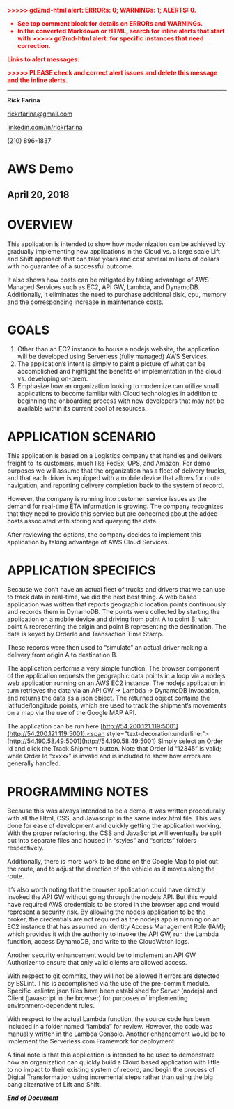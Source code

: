 <!-----

Yay, no errors, warnings, or alerts!

Conversion time: 0.418 seconds.


Using this Markdown file:

1. Paste this output into your source file.
2. See the notes and action items below regarding this conversion run.
3. Check the rendered output (headings, lists, code blocks, tables) for proper
   formatting and use a linkchecker before you publish this page.

Conversion notes:

* Docs to Markdown version 1.0β33
* Tue Feb 15 2022 22:59:09 GMT-0800 (PST)
* Source doc: aws-order-tracking-demo

WARNING:
You have 5 H1 headings. You may want to use the "H1 -> H2" option to demote all headings by one level.

----->


<p style="color: red; font-weight: bold">>>>>>  gd2md-html alert:  ERRORs: 0; WARNINGs: 1; ALERTS: 0.</p>
<ul style="color: red; font-weight: bold"><li>See top comment block for details on ERRORs and WARNINGs. <li>In the converted Markdown or HTML, search for inline alerts that start with >>>>>  gd2md-html alert:  for specific instances that need correction.</ul>

<p style="color: red; font-weight: bold">Links to alert messages:</p>
<p style="color: red; font-weight: bold">>>>>> PLEASE check and correct alert issues and delete this message and the inline alerts.<hr></p>


**Rick Farina**

rickrfarina@gmail.com

[linkedin.com/in/rickrfarina](https://www.linkedin.com/in/rickrfarina?lipi=urn%3Ali%3Apage%3Ad_flagship3_profile_view_base_contact_details%3BDK6XjO57TJKU1Q62vK50Hg%3D%3D)

(210) 896-1837


# AWS Demo


## **April 20, 2018**


# OVERVIEW

This application is intended to show how modernization can be achieved by gradually implementing new applications in the Cloud vs. a large scale Lift and Shift approach that can take years and cost several millions of dollars with no guarantee of a successful outcome.

It also shows how costs can be mitigated by taking advantage of AWS Managed Services such as EC2, API GW, Lambda, and DynamoDB. Additionally, it eliminates the need to purchase additional disk, cpu, memory and the corresponding increase in maintenance costs.


# GOALS



1. Other than an EC2 instance to house a nodejs website, the application will be developed using Serverless (fully managed) AWS Services. 
2. The application’s intent is simply to paint a picture of what can be accomplished and highlight the benefits of implementation in the cloud vs. developing on-prem.
3. Emphasize how an organization looking to modernize can utilize small applications to become familiar with Cloud technologies in addition to beginning the onboarding process with new developers that may not be available within its current pool of resources.


# APPLICATION SCENARIO

This application is based on a Logistics company that handles and delivers freight to its customers, much like FedEx, UPS, and Amazon. For demo purposes we will assume that the organization has a fleet of delivery trucks, and that each driver is equipped with a mobile device that allows for route navigation, and reporting delivery completion back to the system of record. 

However, the company is running into customer service issues as the demand for real-time ETA information is growing. The company recognizes that they need to provide this service but are concerned about the added costs associated with storing and querying the data. 

After reviewing the options, the company decides to implement this application by taking advantage of AWS Cloud Services.


# APPLICATION SPECIFICS

Because we don’t have an actual fleet of trucks and drivers that we can use to track data in real-time, we did the next best thing. A web based application was written that reports geographic location points continuously and records them in DynamoDB. The points were collected by starting the application on a mobile device and driving from point A to point B; with point A representing the origin and point B representing the destination. The data is keyed by OrderId and Transaction Time Stamp.

These records were then used to “simulate” an actual driver making a delivery from origin A to destination B. 

The application performs a very simple function. The browser component of the application requests the geographic data points in a loop via a nodejs web application running on an AWS EC2 instance. The nodejs application in turn retrieves the data via an API GW → Lambda → DynamoDB invocation, and returns the data as a json object. The returned object contains the latitude/longitude points, which are used to track the shipment’s movements on a map via the use of the Google MAP API.

The application can be run here [http://54.200.121.119:5001](http://54.200.121.119:5001).<span style="text-decoration:underline;"> [http://54.190.58.49:5001](http://54.190.58.49:5001) </span>Simply select an Order Id and click the Track Shipment button. Note that Order Id “12345” is valid; while Order Id “xxxxx” is invalid and is included to show how errors are generally handled. 


# PROGRAMMING NOTES

Because this was always intended to be a demo, it was written procedurally with all the Html, CSS, and Javascript in the same index.html file. This was done for ease of development and quickly getting the application working. With the proper refactoring, the CSS and JavaScript will eventually be split out into separate files and housed in “styles” and “scripts” folders respectively. 

Additionally, there is more work to be done on the Google Map to plot out the route, and to adjust the direction of the vehicle as it moves along the route.

It’s also worth noting that the browser application could have directly invoked the API GW without going through the nodejs API. But this would have required AWS credentials to be stored in the browser app and would represent a security risk. By allowing the nodejs application to be the broker, the credentials are not required as the nodejs app is running on an EC2 instance that has assumed an Identity Access Management Role (IAM); which provides it with the authority to invoke the API GW, run the Lambda function, access DynamoDB, and write to the CloudWatch logs. 

Another security enhancement would be to implement an API GW Authorizer to ensure that only valid clients are allowed access. 

With respect to git commits, they will not be allowed if errors are detected by ESLint. This is accomplished via the use of the pre-commit module. Specific .eslintrc.json files have been established for Server (nodejs) and Client (javascript in the browser) for purposes of implementing environment-dependent rules.

With respect to the actual Lambda function, the source code has been included in a folder named “lambda” for review. However, the code was manually written in the Lambda Console. Another enhancement would be to implement the Serverless.com Framework for deployment. 

A final note is that this application is intended to be used to demonstrate how an organization can quickly build a Cloud based application with little to no impact to their existing system of record, and begin the process of Digital Transformation using incremental steps rather than using the big bang alternative of Lift and Shift.

**_End of Document_**
